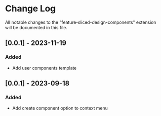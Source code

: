 # Change Log

All notable changes to the "feature-sliced-design-components" extension will be documented in this file.

## [0.0.1] - 2023-11-19

### Added

- Add user components template

## [0.0.1] - 2023-09-18

### Added

- Add create component option to context menu
